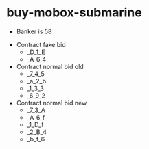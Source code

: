 # buy-mobox-submarine

-   Banker is 58

*   Contract fake bid
    -   \_D_1_E
    -   \_A_6_4
*   Contract normal bid old
    -   \_7_4_5
    -   \_a_2_b
    -   \_1_3_3
    -   \_6_9_2
*   Contract normal bid new
    -   \_7_3_A
    -   \_A_6_f
    -   \_1_D_f
    -   \_2_B_4
    -   \_b_f_6
